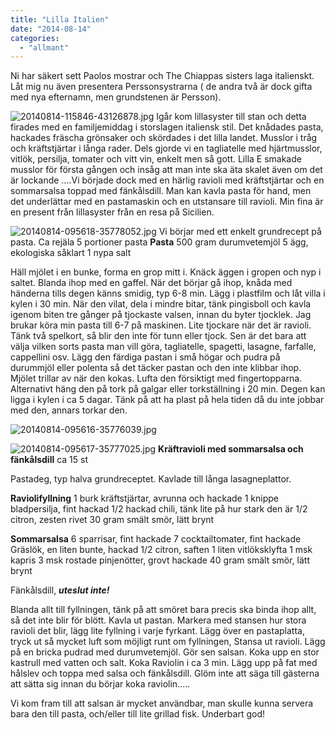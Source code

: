 ```yaml
---
title: "Lilla Italien"
date: "2014-08-14"
categories: 
  - "allmant"
---
```


Ni har säkert sett Paolos mostrar och The Chiappas sisters laga italienskt. Låt mig nu även presentera Perssonsystrarna ( de andra två är dock gifta med nya efternamn, men grundstenen är Persson).  
  
![20140814-115846-43126878.jpg](/static/img/20140814-115846-43126878.jpg)
Igår kom lillasyster till stan och detta firades med en familjemiddag i storslagen italiensk stil. Det knådades pasta, hackades fräscha grönsaker och skördades i det lilla landet. Musslor i tråg och kräftstjärtar i långa rader. Dels gjorde vi en tagliatelle med hjärtmusslor, vitlök, persilja, tomater och vitt vin, enkelt men så gott. Lilla E smakade musslor för första gången och insåg att man inte ska äta skalet även om det är lockande ....Vi började dock med en härlig ravioli med kräftstjärtar och en sommarsalsa toppad med fänkålsdill. Man kan kavla pasta för hand, men det underlättar med en pastamaskin och en utstansare till ravioli. Min fina är en present från lillasyster från en resa på Sicilien.  
  
![20140814-095618-35778052.jpg](/static/img/20140814-095618-35778052.jpg)
Vi börjar med ett enkelt grundrecept på pasta. Ca rejäla 5 portioner pasta **Pasta** 500 gram durumvetemjöl 5 ägg, ekologiska såklart 1 nypa salt

Häll mjölet i en bunke, forma en grop mitt i. Knäck äggen i gropen och nyp i saltet. Blanda ihop med en gaffel. När det börjar gå ihop, knåda med händerna tills degen känns smidig, typ 6-8 min. Lägg i plastfilm och låt villa i kylen i 30 min. När den vilat, dela i mindre bitar, tänk pingisboll och kavla igenom biten tre gånger på tjockaste valsen, innan du byter tjocklek. Jag brukar köra min pasta till 6-7 på maskinen. Lite tjockare när det är ravioli. Tänk två spelkort, så blir den inte för tunn eller tjock. Sen är det bara att välja vilken sorts pasta man vill göra, tagliatelle, spagetti, lasagne, farfalle, cappellini osv. Lägg den färdiga pastan i små högar och pudra på durummjöl eller polenta så det täcker pastan och den inte klibbar ihop. Mjölet trillar av när den kokas. Lufta den försiktigt med fingertopparna. Alternativt häng den på tork på galgar eller torkställning i 20 min. Degen kan ligga i kylen i ca 5 dagar. Tänk på att ha plast på hela tiden då du inte jobbar med den, annars torkar den.  
  
![20140814-095616-35776039.jpg](/static/img/20140814-095616-35776039.jpg)
  
![20140814-095617-35777025.jpg](/static/img/20140814-095617-35777025.jpg)
**Kräftravioli med sommarsalsa och fänkålsdill** ca 15 st

Pastadeg, typ halva grundreceptet. Kavlade till långa lasagneplattor.

**Raviolifyllning** 1 burk kräftstjärtar, avrunna och hackade 1 knippe bladpersilja, fint hackad 1/2 hackad chili, tänk lite på hur stark den är 1/2 citron, zesten rivet 30 gram smält smör, lätt brynt

**Sommarsalsa** 6 sparrisar, fint hackade 7 cocktailtomater, fint hackade Gräslök, en liten bunte, hackad 1/2 citron, saften 1 liten vitlöksklyfta 1 msk kapris 3 msk rostade pinjenötter, grovt hackade 40 gram smält smör, lätt brynt

Fänkålsdill, **_uteslut inte!_**

Blanda allt till fyllningen, tänk på att smöret bara precis ska binda ihop allt, så det inte blir för blött. Kavla ut pastan. Markera med stansen hur stora ravioli det blir, lägg lite fyllning i varje fyrkant. Lägg över en pastaplatta, tryck ut så mycket luft som möjligt runt om fyllningen, Stansa ut ravioli. Lägg på en bricka pudrad med durumvetemjöl. Gör sen salsan. Koka upp en stor kastrull med vatten och salt. Koka Raviolin i ca 3 min. Lägg upp på fat med hålslev och toppa med salsa och fänkålsdill. Glöm inte att säga till gästerna att sätta sig innan du börjar koka raviolin.....

Vi kom fram till att salsan är mycket användbar, man skulle kunna servera bara den till pasta, och/eller till lite grillad fisk. Underbart god!
